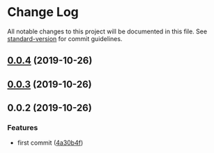 # Change Log

All notable changes to this project will be documented in this file. See [standard-version](https://github.com/conventional-changelog/standard-version) for commit guidelines.

## [0.0.4](https://github.com/hellosean1025/jsf/compare/v0.0.3...v0.0.4) (2019-10-26)



## [0.0.3](https://github.com/hellosean1025/jsf/compare/v0.0.2...v0.0.3) (2019-10-26)



## 0.0.2 (2019-10-26)


### Features

* first commit ([4a30b4f](https://github.com/hellosean1025/jsf/commit/4a30b4f))
